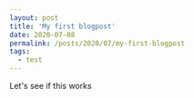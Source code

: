 ```yaml
---
layout: post
title: 'My first blogpost'
date: 2020-07-08
permalink: /posts/2020/07/my-first-blogpost
tags:
  - test
---
```


Let's see if this works

